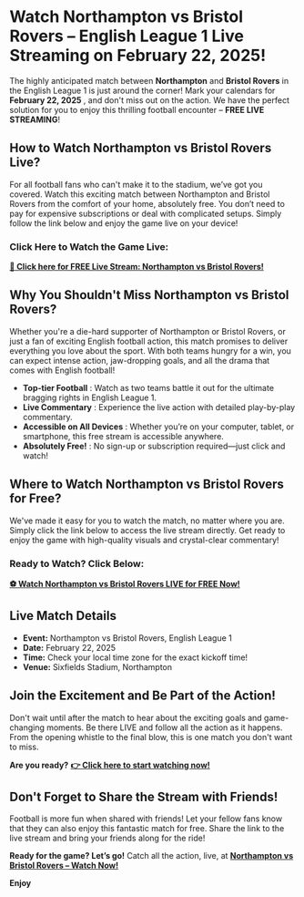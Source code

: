 # Watch Northampton vs Bristol Rovers – English League 1 Live Streaming on February 22, 2025!

The highly anticipated match between **Northampton** and **Bristol Rovers** in the English League 1 is just around the corner! Mark your calendars for **February 22, 2025** , and don't miss out on the action. We have the perfect solution for you to enjoy this thrilling football encounter – **FREE LIVE STREAMING**!

## How to Watch Northampton vs Bristol Rovers Live?

For all football fans who can't make it to the stadium, we’ve got you covered. Watch this exciting match between Northampton and Bristol Rovers from the comfort of your home, absolutely free. You don’t need to pay for expensive subscriptions or deal with complicated setups. Simply follow the link below and enjoy the game live on your device!

### Click Here to Watch the Game Live:

[**🔴 Click here for FREE Live Stream: Northampton vs Bristol Rovers!**](https://tinyurl.com/livestreamfreeo?st=Northampton+vs+Bristol+Rovers&si=gh)

## Why You Shouldn't Miss Northampton vs Bristol Rovers?

Whether you're a die-hard supporter of Northampton or Bristol Rovers, or just a fan of exciting English football action, this match promises to deliver everything you love about the sport. With both teams hungry for a win, you can expect intense action, jaw-dropping goals, and all the drama that comes with English football!

- **Top-tier Football** : Watch as two teams battle it out for the ultimate bragging rights in English League 1.
- **Live Commentary** : Experience the live action with detailed play-by-play commentary.
- **Accessible on All Devices** : Whether you’re on your computer, tablet, or smartphone, this free stream is accessible anywhere.
- **Absolutely Free!** : No sign-up or subscription required—just click and watch!

## Where to Watch Northampton vs Bristol Rovers for Free?

We've made it easy for you to watch the match, no matter where you are. Simply click the link below to access the live stream directly. Get ready to enjoy the game with high-quality visuals and crystal-clear commentary!

### Ready to Watch? Click Below:

[**⚽ Watch Northampton vs Bristol Rovers LIVE for FREE Now!**](https://tinyurl.com/livestreamfreeo?st=Northampton+vs+Bristol+Rovers&si=gh)

## Live Match Details

- **Event:** Northampton vs Bristol Rovers, English League 1
- **Date:** February 22, 2025
- **Time:** Check your local time zone for the exact kickoff time!
- **Venue:** Sixfields Stadium, Northampton

## Join the Excitement and Be Part of the Action!

Don't wait until after the match to hear about the exciting goals and game-changing moments. Be there LIVE and follow all the action as it happens. From the opening whistle to the final blow, this is one match you don't want to miss.

**Are you ready?** [**👉 Click here to start watching now!**](https://tinyurl.com/livestreamfreeo?st=Northampton+vs+Bristol+Rovers&si=gh)

## Don't Forget to Share the Stream with Friends!

Football is more fun when shared with friends! Let your fellow fans know that they can also enjoy this fantastic match for free. Share the link to the live stream and bring your friends along for the ride!

**Ready for the game? Let’s go!** Catch all the action, live, at [**Northampton vs Bristol Rovers – Watch Now!**](https://tinyurl.com/livestreamfreeo?st=Northampton+vs+Bristol+Rovers&si=gh)

**Enjoy**
